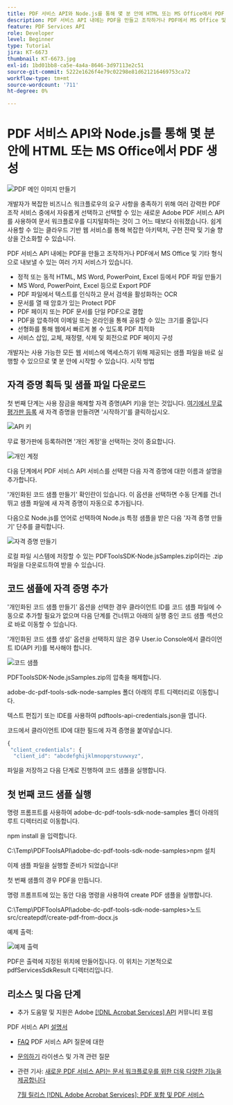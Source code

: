 ```yaml
---
title: PDF 서비스 API와 Node.js를 통해 몇 분 안에 HTML 또는 MS Office에서 PDF 생성
description: PDF 서비스 API 내에는 PDF을 만들고 조작하거나 PDF에서 MS Office 및 기타 형식으로 내보낼 수 있는 여러 가지 서비스가 있습니다
feature: PDF Services API
role: Developer
level: Beginner
type: Tutorial
jira: KT-6673
thumbnail: KT-6673.jpg
exl-id: 1bd01bb8-ca5e-4a4a-8646-3d97113e2c51
source-git-commit: 5222e1626f4e79c02298e81d621216469753ca72
workflow-type: tm+mt
source-wordcount: '711'
ht-degree: 0%

---
```


# PDF 서비스 API와 Node.js를 통해 몇 분 안에 HTML 또는 MS Office에서 PDF 생성

![PDF 메인 이미지 만들기](assets/createpdffromhtml_hero.jpg)

개발자가 복잡한 비즈니스 워크플로우의 요구 사항을 충족하기 위해 여러 강력한 PDF 조작 서비스 중에서 자유롭게 선택하고 선택할 수 있는 새로운 Adobe PDF 서비스 API를 사용하여 문서 워크플로우를 디지털화하는 것이 그 어느 때보다 쉬워졌습니다. 쉽게 사용할 수 있는 클라우드 기반 웹 서비스를 통해 복잡한 아키텍처, 구현 전략 및 기술 향상을 간소화할 수 있습니다.

PDF 서비스 API 내에는 PDF을 만들고 조작하거나 PDF에서 MS Office 및 기타 형식으로 내보낼 수 있는 여러 가지 서비스가 있습니다.

* 정적 또는 동적 HTML, MS Word, PowerPoint, Excel 등에서 PDF 파일 만들기
* MS Word, PowerPoint, Excel 등으로 Export PDF
* PDF 파일에서 텍스트를 인식하고 문서 검색을 활성화하는 OCR
* 문서를 열 때 암호가 있는 Protect PDF
* PDF 페이지 또는 PDF 문서를 단일 PDF으로 결합
* PDF을 압축하여 이메일 또는 온라인을 통해 공유할 수 있는 크기를 줄입니다
* 선형화를 통해 웹에서 빠르게 볼 수 있도록 PDF 최적화
* 서비스 삽입, 교체, 재정렬, 삭제 및 회전으로 PDF 페이지 구성

개발자는 사용 가능한 모든 웹 서비스에 액세스하기 위해 제공되는 샘플 파일을 바로 실행할 수 있으므로 몇 분 안에 시작할 수 있습니다. 시작 방법

## 자격 증명 획득 및 샘플 파일 다운로드

첫 번째 단계는 사용 잠금을 해제할 자격 증명(API 키)을 얻는 것입니다. [여기에서 무료 평가판 등록](https://www.adobe.com/go/dcsdks_credentials) 새 자격 증명을 만들려면 &#39;시작하기&#39;를 클릭하십시오.

![API 키](assets/apikey.png)

무료 평가판에 등록하려면 &#39;개인 계정&#39;을 선택하는 것이 중요합니다.

![개인 계정](assets/personalaccount.png)

다음 단계에서 PDF 서비스 API 서비스를 선택한 다음 자격 증명에 대한 이름과 설명을 추가합니다.

&#39;개인화된 코드 샘플 만들기&#39; 확인란이 있습니다. 이 옵션을 선택하면 수동 단계를 건너뛰고 샘플 파일에 새 자격 증명이 자동으로 추가됩니다.

다음으로 Node.js를 언어로 선택하여 Node.js 특정 샘플을 받은 다음 &#39;자격 증명 만들기&#39; 단추를 클릭합니다.

![자격 증명 만들기](assets/createcredentials.png)

로컬 파일 시스템에 저장할 수 있는 PDFToolsSDK-Node.jsSamples.zip이라는 .zip 파일을 다운로드하여 받을 수 있습니다.

## 코드 샘플에 자격 증명 추가

&#39;개인화된 코드 샘플 만들기&#39; 옵션을 선택한 경우 클라이언트 ID를 코드 샘플 파일에 수동으로 추가할 필요가 없으며 다음 단계를 건너뛰고 아래의 실행 중인 코드 샘플 섹션으로 바로 이동할 수 있습니다.

&#39;개인화된 코드 샘플 생성&#39; 옵션을 선택하지 않은 경우 User.io Console에서 클라이언트 ID(API 키)를 복사해야 합니다.

![코드 샘플](assets/codesample.png)

PDFToolsSDK-Node.jsSamples.zip의 압축을 해제합니다.

adobe-dc-pdf-tools-sdk-node-samples 폴더 아래의 루트 디렉터리로 이동합니다.

텍스트 편집기 또는 IDE를 사용하여 pdftools-api-credentials.json을 엽니다.

코드에서 클라이언트 ID에 대한 필드에 자격 증명을 붙여넣습니다.

```javascript
{
 "client_credentials": {
  "client_id": "abcdefghijklmnopqrstuvwxyz",
```

파일을 저장하고 다음 단계로 진행하여 코드 샘플을 실행합니다.

## 첫 번째 코드 샘플 실행

명령 프롬프트를 사용하여 adobe-dc-pdf-tools-sdk-node-samples 폴더 아래의 루트 디렉터리로 이동합니다.

npm install 을 입력합니다.

C:\Temp\PDFToolsAPI\adobe-dc-pdf-tools-sdk-node-samples>npm 설치

이제 샘플 파일을 실행할 준비가 되었습니다!

첫 번째 샘플의 경우 PDF을 만듭니다.

명령 프롬프트에 있는 동안 다음 명령을 사용하여 create PDF 샘플을 실행합니다.

C:\Temp\PDFToolsAPI\adobe-dc-pdf-tools-sdk-node-samples>노드 src/createpdf/create-pdf-from-docx.js

예제 출력:

![예제 출력](assets/exampleoutput.png)

PDF은 출력에 지정된 위치에 만들어집니다. 이 위치는 기본적으로 pdfServicesSdkResult 디렉터리입니다.

## 리소스 및 다음 단계

* 추가 도움말 및 지원은 Adobe [[!DNL Acrobat Services] API](https://community.adobe.com/t5/document-cloud-sdk/bd-p/Document-Cloud-SDK?page=1&amp;sort=latest_replies&amp;filter=all) 커뮤니티 포럼

PDF 서비스 API [설명서](https://www.adobe.com/go/pdftoolsapi_doc)

* [FAQ](https://community.adobe.com/t5/document-cloud-sdk/faq-for-document-services-pdf-tools-api/m-p/10726197) PDF 서비스 API 질문에 대한

* [문의하기](https://www.adobe.com/go/pdftoolsapi_requestform) 라이센스 및 가격 관련 질문

* 관련 기사:
  [새로운 PDF 서비스 API는 문서 워크플로우를 위한 더욱 다양한 기능을 제공합니다](https://community.adobe.com/t5/document-services-apis/new-pdf-tools-api-brings-more-capabilities-for-document-services/m-p/11294170)

  [7월 릴리스 [!DNL Adobe Acrobat Services]: PDF 포함 및 PDF 서비스](https://medium.com/adobetech/july-release-of-adobe-document-services-pdf-embed-and-pdf-tools-17211bf7776d)
